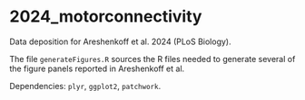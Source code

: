 # 2024_motorconnectivity
Data deposition for Areshenkoff et al. 2024 (PLoS Biology). 

The file `generateFigures.R` sources the R files needed to generate several of the figure panels reported in Areshenkoff et al. 

Dependencies: `plyr`, `ggplot2`, `patchwork`.
